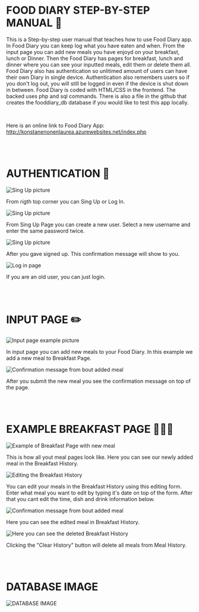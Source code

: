 <!--GUI / Deployment instruction / wiki-->
# FOOD DIARY STEP-BY-STEP MANUAL 📜

This is a Step-by-step user manual that teaches how to use Food Diary app. In Food Diary you can keep log what you have eaten and when.
From the input page you can add new meals you have enjoyd on your breakfast, lunch or Dinner. Then the Food Diary has pages for breakfast, lunch and dinner
where you can see your inputted meals, edit them or delete them all. Food Diary also has authentication so unlitimed amount of users can have their own Diary in single device.
Authentication also remembers users so if you don't log out, you will still be logged in even if the device is shut down in between.
Food Diary is coded with HTML/CSS in the frontend. The backed uses php and sql commands. There is also a file in the github that creates the fooddiary_db database if you would like to test this app locally.

<br>

Here is an online link to Food Diary App: http://konstanenonenlaurea.azurewebsites.net/index.php

<br>
<br>
   
# AUTHENTICATION 🔐

![Sing Up picture](visitor.png)

From rigth top corner you can Sing Up or Log In.

![Sing Up picture](SingUp.png)

From Sing Up Page you can create a new user. Select a new username and enter the same password twice.

![Sing Up picture](Confirmation.png)

After you gave signed up. This confirmation message will show to you.

![Log in page](login.png)

If you are an old user, you can just login. 

<br>
<br>

# INPUT PAGE ✏️

![Input page example picture](InputPage.png)

In input page you can add new meals to your Food Diary. In this example we add a new meal to Breakfast Page.

![Confirmation message from bout added meal](InputPageConfirm.png)

After you submit the new meal you see the confirmation message on top of the page.

<br>
<br>

# EXAMPLE BREAKFAST PAGE 🥓🍳🥛

![Example of Breakfast Page with new meal](BreakfastPage.png)

This is how all yout meal pages look like. Here you can see our newly added meal in the Breakfast History.

![Editing the Breakfast History](EditBreakfast.png)

You can edit your meals in the Breakfast History using this editing form. Enter what meal you want to edit by typing it's date on top of the form. After that you cant edit the time, dish and drink information below.

![Confirmation message from bout added meal](EditedMeal.png)

Here you can see the edited meal in Breakfast History.

![Here you can see the deleted Breakfast History](DeleteHistory.png)

Clicking the "Clear History" button will delete all meals from Meal History.

<br>
<br>

# DATABASE IMAGE

![DATABASE IMAGE](Database.png)
